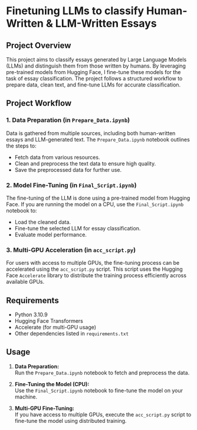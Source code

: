 # Finetuning LLMs to classify Human-Written & LLM-Written Essays

## Project Overview

This project aims to classify essays generated by Large Language Models (LLMs) and distinguish them from those written by humans. By leveraging pre-trained models from Hugging Face, I fine-tune these models for the task of essay classification. The project follows a structured workflow to prepare data, clean text, and fine-tune LLMs for accurate classification.

## Project Workflow

### 1. Data Preparation (in `Prepare_Data.ipynb`)
Data is gathered from multiple sources, including both human-written essays and LLM-generated text. The `Prepare_Data.ipynb` notebook outlines the steps to:
- Fetch data from various resources.
- Clean and preprocess the text data to ensure high quality.
- Save the preprocessed data for further use.

### 2. Model Fine-Tuning (in `Final_Script.ipynb`)
The fine-tuning of the LLM is done using a pre-trained model from Hugging Face. If you are running the model on a CPU, use the `Final_Script.ipynb` notebook to:
- Load the cleaned data.
- Fine-tune the selected LLM for essay classification.
- Evaluate model performance.

### 3. Multi-GPU Acceleration (in `acc_script.py`)
For users with access to multiple GPUs, the fine-tuning process can be accelerated using the `acc_script.py` script. This script uses the Hugging Face `Accelerate` library to distribute the training process efficiently across available GPUs.

## Requirements
- Python 3.10.9
- Hugging Face Transformers
- Accelerate (for multi-GPU usage)
- Other dependencies listed in `requirements.txt`

## Usage
1. **Data Preparation:**  
   Run the `Prepare_Data.ipynb` notebook to fetch and preprocess the data.
   
2. **Fine-Tuning the Model (CPU):**  
   Use the `Final_Script.ipynb` notebook to fine-tune the model on your machine.
   
3. **Multi-GPU Fine-Tuning:**  
   If you have access to multiple GPUs, execute the `acc_script.py` script to fine-tune the model using distributed training.
